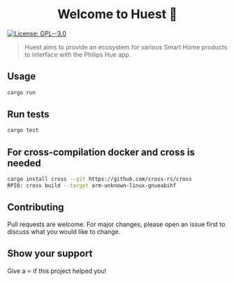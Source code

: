 <h1 align="center">Welcome to Huest 👋</h1>
<p>
  <a href="#" target="_blank">
    <img alt="License: GPL--3.0" src="https://img.shields.io/badge/License-GPL--3.0-yellow.svg" />
  </a>
</p>

> Huest aims to provide an ecosystem for various Smart Home products to interface with the Philips Hue app. 

## Usage

```sh
cargo run
```

## Run tests

```sh
cargo test
```

## For cross-compilation docker and cross is needed
```sh
cargo install cross --git https://github.com/cross-rs/cross
RPI0: cross build --target arm-unknown-linux-gnueabihf
```

## Contributing
Pull requests are welcome. For major changes, please open an issue first to discuss what you would like to change.

## Show your support

Give a ⭐️ if this project helped you!
